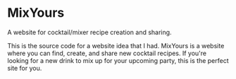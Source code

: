 # MixYours
A website for cocktail/mixer recipe creation and sharing.

This is the source code for a website idea that I had. MixYours is a website where you can find, create, and share new cocktail recipes.
If you're looking for a new drink to mix up for your upcoming party, this is the perfect site for you.
